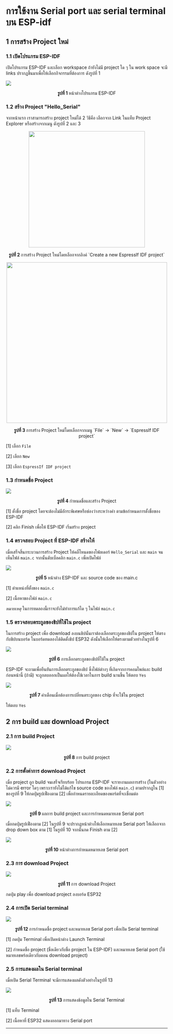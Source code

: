 # การใข้งาน Serial port และ serial terminal บน ESP-idf
## 1 การสร้าง Project ใหม่

### 1.1 เปิดโปรแกรม ESP-IDF 

เปิดโปรแกรม ESP-IDF และเลือก workspace ถ้ายังไม่มี project ใด ๆ ใน work space จะมี links ปรากฏขึ้นมาเพื่อให้เลือกกิจกรรมที่ต้องการ ดังรูปที่ 1

![](./Pictures/Picture-01.png)

<p align= "center">
<B> รูปที่ 1 </B>  หน้าต่างโปรแกรม ESP-IDF
</p>

### 1.2 สร้าง Project "Hello_Serial"

จากหน้าแรก เราสามารถสร้าง project ใหม่ได้ 2 วิธีคือ เลือกจาก Link ในแท็บ Project Explorer หรือสร้างจากเมนู ดังรูปที่ 2 และ 3

<p align= "center" > <img src="./Pictures/Picture-02.png" width="362" > </p>

<p align= "center"> <B> รูปที่ 2 </B> การสร้าง Project ใหม่โดยเลือกจากลิงค์ `Create a new EspressIf IDF project` </p>


<p align= "center" > <img src="./Pictures/Picture-03.png" width="500" > </p>

<p align= "center">
<B> รูปที่ 3 </B>  การสร้าง Project ใหม่โดยเลือกจากเมนู `File`  -> `New`  -> `EspressIf IDF project`
</p>

[1] เลือก `File`

[2] เลือก `New`

[3] เลือก `EspressIf IDF project`

### 1.3 กำหนดชื่อ Project

![](./Pictures/Picture-04.png)

<p align= "center">
<B> รูปที่ 4 </B>  กำหนดชื่อและสร้าง Project 
</p>

[1] ตั้งชื่อ project โดยจะต้องไม่มีอักระพิเศษหรือช่องว่างระหว่างคำ ตามข้อกำหนดการตั้งชื่อของ ESP-IDF

[2] คลิก Finish เพื่อให้ ESP-IDF เริ่มสร้าง project


### 1.4 ตรวจสอบ  Project ที่ ESP-IDF สร้างให้
เมื่อเสร็จสิ้นกระบวนการสร้าง  Project ให้คลี่โหนดของโฟลเดอร์ `Hello_Serial` และ `main` จนเห็นไฟล์ `main.c` จากนั้นดับเบิ้ลคลิก `main.c` เพื่อเปิดไฟล์ 

![](./Pictures/Picture-05.png)

<p align= "center">
<B> รูปที่ 5 </B>  หน้าต่าง ESP-IDF และ source code ของ main.c 
</p>

[1] ตำแหน่งที่ตั้งของ  `main.c`

[2] เนื้อหาของไฟล์  `main.c`

_หมายเหตุ_ ในการทดลองนี้เราจะยังไม่ทำการแก้ได ๆ ในไฟล์ `main.c`


### 1.5 ตรวจสอบตระกูลของชิปที่ใช้ใน project

ในการสร้าง project เพื่อ download ลงบนชิปนั้นเราต้องเลือกตระกูลของชิปใน project ให้ตรงกับชิปบนบอร์ด ในบอร์ดทดลองได้ติดตั้งชิป ESP32 ดังนั้นให้เลือกให้ตรงตามตัวอย่างในรูปที่ 6 

![](./Pictures/Picture-06.png)

<p align= "center">
<B> รูปที่ 6 </B>  การเลือกตระกูลของชิปที่ใช้ใน project
</p>

ESP-IDF จะถามเพื่อยืนยันการเลือกตระกูลของชิป ซึ่งไฟล์ต่างๆ ที่เกิดจากการคอมไพล์และ build ก่อนหน้านี้ (ถ้ามี) จะถูกลบออกเป็นผลให้ต้องใช้เวลาในการ build นานขึ้น ให้ตอบ `Yes`

![](./Pictures/Picture-07.png)



<p align= "center">
<B> รูปที่ 7 </B>  คำเตือนเมื่อต้องการเปลี่ยนตระกูลของ chip ที่จะใช้ใน project
</p>

ให้ตอบ `Yes`

## 2 การ build และ download Project 

### 2.1 การ build Project


![](./Pictures/Picture-08.png)
<p align= "center">
<B> รูปที่ 8 </B> การ build project
</p>

### 2.2 การตั้งค่าการ download Project
เมื่อ project ถูก build จนเสร็จเรียบร้อย โปรแกรม ESP-IDF จะรายงานผลการสร้าง (ในตัวอย่างไม่ควรมี error ใดๆ เพราะเรายังไม่ได้แก้ไข source code ของไฟล์ `main.c`) ตามปรากฏใน [1] ของรูปที่ 9 ให้กดปุ่มรูปเฟืองตาม [2] เพื่อกำหนดรายละเอียดของพอร์ตที่จะเชื่อมต่อ

![](./Pictures/Picture-09.png)

<p align= "center">
<B> รูปที่ 9 </B>  ผลการ build  project และการกำหนดหมายเลข Serial port
</p>

เมื่อกดปุ่มรูปเฟืองตาม [2] ในรูปที่ 9 จะปรากฏหน้าต่างให้เลือกหมายเลข Serial port ให้เลือกจาก drop down box ตาม [1] ในรูปที่ 10 จากนั้นกด Finish  ตาม [2]

![](./Pictures/Picture-10.png)

<p align= "center">
<B> รูปที่ 10 </B>  หน้าต่างการกำหนดหมายเลข Serial port
</p>

### 2.3 การ download Project

![](./Pictures/Picture-11.png)

<p align= "center">
<B> รูปที่ 11 </B>  การ download Project
</p>

กดปุ่ม  play เพื่อ  download project ลงบอร์ด ESP32


### 2.4 การเปิด Serial terminal

![](./Pictures/Picture-12.png)

<p align= "center">
<B> รูปที่ 12 </B>  การกำหนดชื่อ project และหมายเลข Serial port เพื่อเปิด Serial terminal
</p>

[1] กดปุ่ม Terminal เพื่อเปิดหน้าต่าง Launch Terminal 

[2] กำหนดชื่อ project (ชื่อเดียวกับชื่อ project ใน ESP-IDF) และหมายเลข Serial port (ใช้หมายเลขพร์อเดียวกับตอน download project)


### 2.5 การแสดงผลใน Serial terminal

เมื่อเปิด Serial Terminal จะมีการแสดงผลดังตัวอย่างในรูปที่ 13

![](./Pictures/Picture-13.png)

<p align= "center">
<B> รูปที่ 13 </B>  การแสดงช้อมูลใน Serial Terminal
</p>

[1] แท็บ Terminal

[2] เนื้อหาที่ ESP32 แสดงออกมาทาง Serial port

--------

